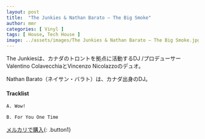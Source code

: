 ```yaml
---
layout: post
title:  "The Junkies & Nathan Barato – The Big Smoke"
author: mmr
categories: [ Vinyl ]
tags: [ House, Tech House ]
image: ../assets/images/The Junkies & Nathan Barato – The Big Smoke.jpg
---
```


The Junkiesは、カナダのトロントを拠点に活動するDJ /プロデューサーValentino ColavecchiaとVincenzo Nicolazzoのデュオ。

Nathan Barato（ネイサン・バラト）は、カナダ出身のDJ。

#### Tracklist
```md
A. Wow!

B. For You One Time
```

[メルカリで購入](https://jp.mercari.com/item/m25171037533){: .button1}

